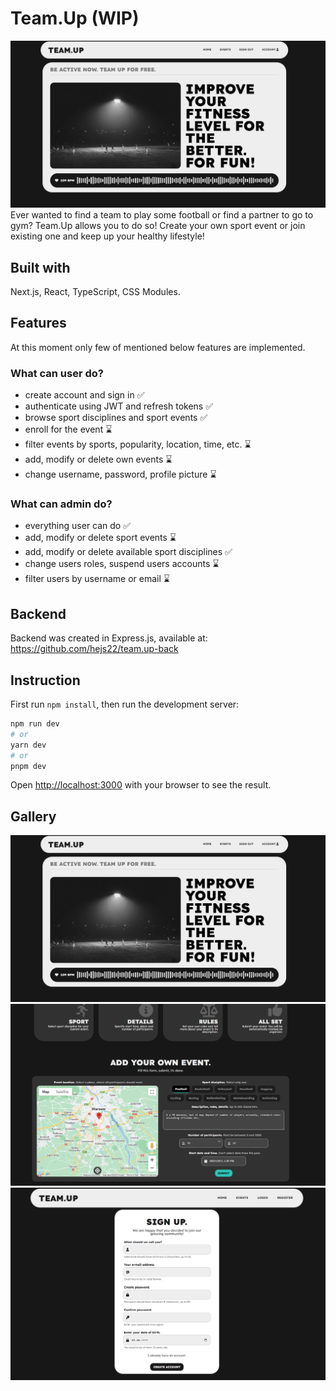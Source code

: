 # Team.Up (WIP)
![home_page.png](media/home_page.png)
Ever wanted to find a team to play some football or find a partner to go to gym? Team.Up allows you to do so! Create your own sport event or join existing one and keep up your healthy lifestyle!

## Built with
Next.js, React, TypeScript, CSS Modules.

## Features
At this moment only few of mentioned below features are implemented.

### What can user do?
- create account and sign in ✅
- authenticate using JWT and refresh tokens ✅
- browse sport disciplines and sport events ✅
- enroll for the event ⌛
- filter events by sports, popularity, location, time, etc. ⌛
- add, modify or delete own events ⌛
- change username, password, profile picture ⌛

### What can admin do?
- everything user can do ✅
- add, modify or delete sport events ⌛
- add, modify or delete available sport disciplines ✅
- change users roles, suspend users accounts ⌛
- filter users by username or email ⌛


## Backend
Backend was created in Express.js, available at: https://github.com/hejs22/team.up-back


## Instruction

First run `npm install`, then run the development server:

```bash
npm run dev
# or
yarn dev
# or
pnpm dev
```

Open [http://localhost:3000](http://localhost:3000) with your browser to see the result.

## Gallery

![home_page.png](media/home_page.png)
![add_event_form.png](media/add_event_form.png)
![sign_up_form.png](media/sign_up_form.png)

